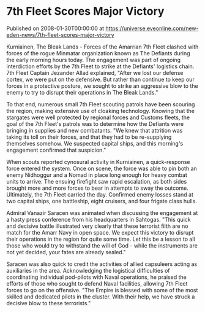 # 7th Fleet Scores Major Victory
Published on 2008-01-30T00:00:00 at https://universe.eveonline.com/new-eden-news/7th-fleet-scores-major-victory

Kurniainen, The Bleak Lands - Forces of the Amarrian 7th Fleet clashed with forces of the rogue Minmatar organization known as The Defiants during the early morning hours today. The engagement was part of ongoing interdiction efforts by the 7th Fleet to strike at the Defiants' logistics chain. 7th Fleet Captain Jezander Allad explained, "After we lost our defense cortex, we were put on the defensive. But rather than continue to keep our forces in a protective posture, we sought to strike an aggressive blow to the enemy to try to disrupt their operations in The Bleak Lands." 

To that end, numerous small 7th Fleet scouting patrols have been scouring the region, making extensive use of cloaking technology. Knowing that the stargates were well protected by regional forces and Customs fleets, the goal of the 7th Fleet's patrols was to determine how the Defiants were bringing in supplies and new combatants. "We knew that attrition was taking its toll on their forces, and that they had to be re-supplying themselves somehow. We suspected capital ships, and this morning's engagement confirmed that suspicion." 

When scouts reported cynosural activity in Kurniainen, a quick-response force entered the system. Once on scene, the force was able to pin both an enemy Nidhoggur and a Nomad in place long enough for heavy combat units to arrive. The ensuing firefight saw rapid escalation, as both sides brought more and more forces to bear in attempts to sway the outcome. Ultimately, the 7th Fleet carried the day. Confirmed enemy losses stand at two capital ships, one battleship, eight cruisers, and four frigate class hulls. 

Admiral Vanazir Saracen was animated when discussing the engagement at a hasty press conference from his headquarters in Sahtogas. "This quick and decisive battle illustrated very clearly that these terrorist filth are no match for the Amarr Navy in open space. We expect this victory to disrupt their operations in the region for quite some time. Let this be a lesson to all those who would try to withstand the will of God - while the instruments are not yet decided, your fates are already sealed." 

Saracen was also quick to credit the activities of allied capsuleers acting as auxiliaries in the area. Acknowledging the logistical difficulties of coordinating individual pod-pilots with Naval operations, he praised the efforts of those who sought to defend Naval facilities, allowing 7th Fleet forces to go on the offensive. "The Empire is blessed with some of the most skilled and dedicated pilots in the cluster. With their help, we have struck a decisive blow to these terrorists."

